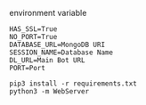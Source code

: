 environment variable
```
HAS_SSL=True
NO_PORT=True
DATABASE_URL=MongoDB URI
SESSION_NAME=Database Name
DL_URL=Main Bot URL
PORT=Port
```

```
pip3 install -r requirements.txt
python3 -m WebServer